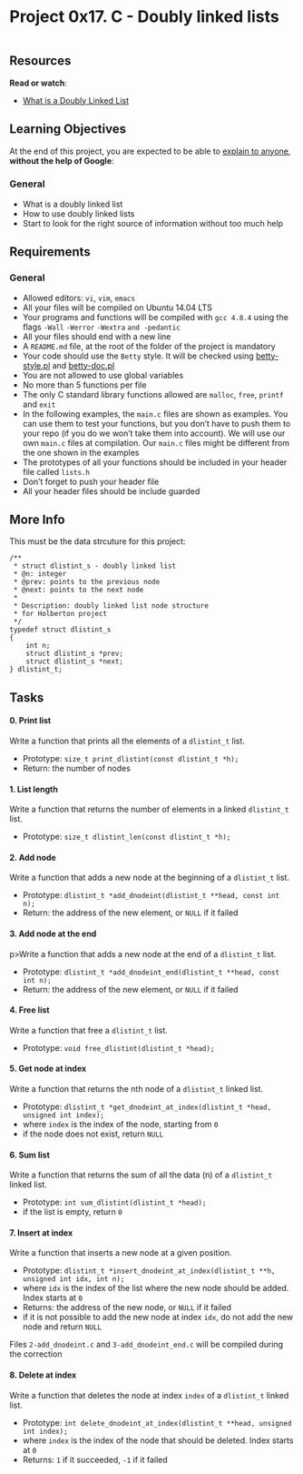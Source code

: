 <h1 class="gap">Project 0x17. C - Doubly linked lists</h1>

<p><img src="https://media.geeksforgeeks.org/wp-content/cdn-uploads/gq/2014/03/DLL1.png" alt="" style\="" /></p>


 <h2>Resources</h2>

<p><strong>Read or watch</strong>:</p>

<ul>
<li><a href="https://www.youtube.com/watch?v=k0pjD12bzP0" title="What is a Doubly Linked List" target="_blank">What is a Doubly Linked List</a> </li>
</ul>

<h2>Learning Objectives</h2>

<p>At the end of this project, you are expected to be able to <a href="https://fs.blog/2012/04/feynman-technique/" title="explain to anyone" target="_blank">explain to anyone</a>, <strong>without the help of Google</strong>:</p>

<h3>General</h3>

<ul>
<li>What is a doubly linked list</li>
<li>How to use doubly linked lists</li>
<li>Start to look for the right source of information without too much help</li>
</ul>

<h2>Requirements</h2>

<h3>General</h3>

<ul>
<li>Allowed editors: <code>vi</code>, <code>vim</code>, <code>emacs</code></li>
<li>All your files will be compiled on Ubuntu 14.04 LTS</li>
<li>Your programs and functions will be compiled with <code>gcc 4.8.4</code> using the flags <code>-Wall</code> <code>-Werror</code> <code>-Wextra</code> <code>and -pedantic</code></li>
<li>All your files should end with a new line</li>
<li>A <code>README.md</code> file, at the root of the folder of the project is mandatory</li>
<li>Your code should use the <code>Betty</code> style. It will be checked using <a href="https://github.com/holbertonschool/Betty/blob/master/betty-style.pl" title="betty-style.pl" target="_blank">betty-style.pl</a> and <a href="https://github.com/holbertonschool/Betty/blob/master/betty-doc.pl" title="betty-doc.pl" target="_blank">betty-doc.pl</a></li>
<li>You are not allowed to use global variables</li>
<li>No more than 5 functions per file</li>
<li>The only C standard library functions allowed are <code>malloc</code>, <code>free</code>, <code>printf</code> and <code>exit</code></li>
<li>In the following examples, the <code>main.c</code> files are shown as examples. You can use them to test your functions, but you don&rsquo;t have to push them to your repo (if you do we won&rsquo;t take them into account). We will use our own <code>main.c</code> files at compilation. Our <code>main.c</code> files might be different from the one shown in the examples</li>
<li>The prototypes of all your functions should be included in your header file called <code>lists.h</code></li>
<li>Don&rsquo;t forget to push your header file</li>
<li>All your header files should be include guarded</li>
</ul>

<h2>More Info</h2>

<p>This must be the data strcuture for this project:</p>

<pre><code>/**
 * struct dlistint_s - doubly linked list
 * @n: integer
 * @prev: points to the previous node
 * @next: points to the next node
 *
 * Description: doubly linked list node structure
 * for Holberton project
 */
typedef struct dlistint_s
{
    int n;
    struct dlistint_s *prev;
    struct dlistint_s *next;
} dlistint_t;
</code></pre>

 <h2 class="gap">Tasks</h2>
  <h4 class="task">
 0. Print list
  </h4>
<p>Write a function that prints all the elements of a <code>dlistint_t</code> list.</p>
<ul>
<li>Prototype: <code>size_t print_dlistint(const dlistint_t *h);</code></li>
<li>Return: the number of nodes</li>
</ul>

 <h4 class="task">
    1. List length
  </h4>
 <p>Write a function that returns the number of elements in a linked <code>dlistint_t</code> list.</p>
<ul>
<li>Prototype: <code>size_t dlistint_len(const dlistint_t *h);</code></li>
</ul>

<h4 class="task">
    2. Add node
</h4>
<p>Write a function that adds a new node at the beginning of a <code>dlistint_t</code> list.</p>

<ul>
<li>Prototype: <code>dlistint_t *add_dnodeint(dlistint_t **head, const int n);</code></li>
<li>Return: the address of the new element, or <code>NULL</code> if it failed</li>
</ul>

<h4 class="task">
    3. Add node at the end
</h4>
p>Write a function that adds a new node at the end of a <code>dlistint_t</code> list.</p>

<ul>
<li>Prototype: <code>dlistint_t *add_dnodeint_end(dlistint_t **head, const int n);</code></li>
<li>Return: the address of the new element, or <code>NULL</code> if it failed</li>
</ul>

 <h4 class="task">
    4. Free list
</h4>
<p>Write a function that free a <code>dlistint_t</code> list.</p>
<ul>
<li>Prototype: <code>void free_dlistint(dlistint_t *head);</code></li>
</ul>

<h4 class="task">
    5. Get node at index
</h4>
<p>Write a function that returns the nth node of a <code>dlistint_t</code> linked list.</p>
<ul>
<li>Prototype: <code>dlistint_t *get_dnodeint_at_index(dlistint_t *head, unsigned int index);</code></li>
<li>where <code>index</code> is the index of the node, starting from <code>0</code></li>
<li>if the node does not exist, return <code>NULL</code></li>
</ul>

<h4 class="task">
    6. Sum list
</h4>
<p>Write a function that returns the sum of all the data (n) of a <code>dlistint_t</code> linked list.</p>
<ul>
<li>Prototype: <code>int sum_dlistint(dlistint_t *head);</code></li>
<li>if the list is empty, return <code>0</code></li>
</ul>

<h4 class="task">
    7. Insert at index
</h4>
<p>Write a function that inserts a new node at a given position.</p>
<ul>
<li>Prototype: <code>dlistint_t *insert_dnodeint_at_index(dlistint_t **h, unsigned int idx, int n);</code></li>
<li>where <code>idx</code> is the index of the list where the new node should be added. Index starts at <code>0</code></li>
<li>Returns: the address of the new node, or <code>NULL</code> if it failed</li>
<li>if it is not possible to add the new node at index <code>idx</code>, do not add the new node and return <code>NULL</code></li>
</ul>
<p>Files <code>2-add_dnodeint.c</code> and <code>3-add_dnodeint_end.c</code> will be compiled during the correction</p>

<h4 class="task">
    8. Delete at index
 </h4>
 <p>Write a function that deletes the node at index <code>index</code> of a <code>dlistint_t</code> linked list.</p>
<ul>
<li>Prototype: <code>int delete_dnodeint_at_index(dlistint_t **head, unsigned int index);</code></li>
<li>where <code>index</code> is the index of the node that should be deleted. Index starts at <code>0</code></li>
<li>Returns: <code>1</code> if it succeeded, <code>-1</code> if it failed</li>
</ul>
